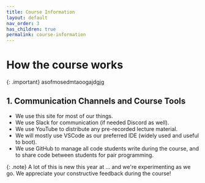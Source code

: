 ```yaml
---
title: Course Information
layout: default
nav_order: 3
has_children: true
permalink: course-information
---
```


# How the course works

{: .important}
asofmosedmtaoogajdgjg

## 1. Communication Channels and Course Tools

- We use this site for most of our things.
- We use Slack for communication (if needed Discord as well).
- We use YouTube to distribute any pre-recorded lecture material.
- We will mostly use VSCode as our preferred IDE (widely used and useful to boot).
- We use GitHub to manage all code students write during the course, and to share code between students for pair programming.

{: .note}
A lot of this is new this year at ... and we're experimenting as we go. We appreciate your constructive feedback during the course!